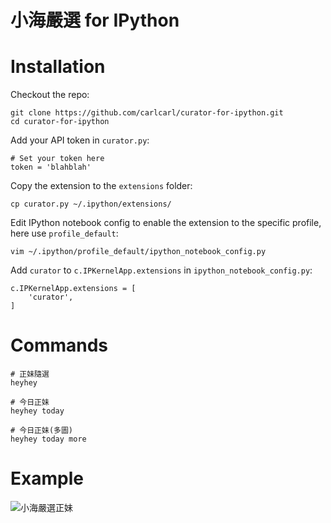 小海嚴選 for IPython
====================

# Installation

Checkout the repo:

    git clone https://github.com/carlcarl/curator-for-ipython.git
    cd curator-for-ipython
    
Add your API token in `curator.py`:

    # Set your token here
    token = 'blahblah'    
    
Copy the extension to the `extensions` folder:

    cp curator.py ~/.ipython/extensions/
    
Edit IPython notebook config to enable the extension to the specific profile, here use `profile_default`:

    vim ~/.ipython/profile_default/ipython_notebook_config.py
    
Add `curator` to `c.IPKernelApp.extensions` in `ipython_notebook_config.py`:

    c.IPKernelApp.extensions = [
        'curator',
    ]

# Commands

    # 正妹隨選
	heyhey

	# 今日正妹
	heyhey today

	# 今日正妹(多圖)
	heyhey today more

# Example

![小海嚴選正妹](http://i.imgur.com/LRLEbX3.jpg)
